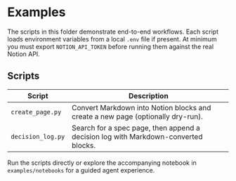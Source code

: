 # Examples

The scripts in this folder demonstrate end-to-end workflows. Each script loads environment
variables from a local `.env` file if present. At minimum you must export `NOTION_API_TOKEN` before
running them against the real Notion API.

## Scripts

| Script | Description |
| --- | --- |
| `create_page.py` | Convert Markdown into Notion blocks and create a new page (optionally dry-run). |
| `decision_log.py` | Search for a spec page, then append a decision log with Markdown-converted blocks. |

Run the scripts directly or explore the accompanying notebook in `examples/notebooks` for a guided
agent experience.
